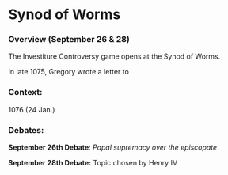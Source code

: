 # Synod of Worms

### Overview (September 26 & 28)

The Investiture Controversy game opens at the Synod of Worms.

In late 1075, Gregory wrote a letter to&#x20;

### Context:

1076 (24 Jan.)

### Debates:&#x20;

**September 26th Debate**: _Papal supremacy over the episcopate_&#x20;

**September 28th Debate:** Topic chosen by Henry IV

